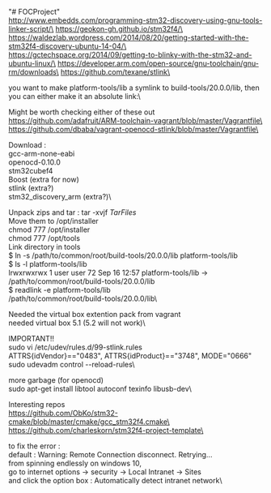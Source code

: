 "# FOCProject" \
http://www.embedds.com/programming-stm32-discovery-using-gnu-tools-linker-script/\
https://geokon-gh.github.io/stm32f4/\
https://waldezlab.wordpress.com/2014/08/20/getting-started-with-the-stm32f4-discovery-ubuntu-14-04/\
https://gctechspace.org/2014/09/getting-to-blinky-with-the-stm32-and-ubuntu-linux/\
https://developer.arm.com/open-source/gnu-toolchain/gnu-rm/downloads\
https://github.com/texane/stlink\

you want to make platform-tools/lib a symlink to build-tools/20.0.0/lib, then you can either make it an absolute link:\

Might be worth checking either of these out\
https://github.com/adafruit/ARM-toolchain-vagrant/blob/master/Vagrantfile\
https://github.com/dbaba/vagrant-openocd-stlink/blob/master/Vagrantfile\



Download : \
gcc-arm-none-eabi\
openocd-0.10.0\
stm32cubef4\
Boost (extra for now)\
stlink (extra?)\
stm32_discovery_arm (extra?)\

Unpack zips and tar : tar -xvjf *TarFiles*\
Move them to /opt/installer\
chmod 777 /opt/installer\
chmod 777 /opt/tools\
Link directory in tools\
$ ln -s /path/to/common/root/build-tools/20.0.0/lib platform-tools/lib\
$ ls -l platform-tools/lib\
lrwxrwxrwx 1 user user 72 Sep 16 12:57 platform-tools/lib -> /path/to/common/root/build-tools/20.0.0/lib\
$ readlink -e platform-tools/lib\
/path/to/common/root/build-tools/20.0.0/lib\

Needed the virtual box extention pack from vagrant\
needed virtual box 5.1 (5.2 will not work)\

IMPORTANT!! \
sudo vi /etc/udev/rules.d/99-stlink.rules\
ATTRS{idVendor}=="0483", ATTRS{idProduct}=="3748", MODE="0666"\
sudo udevadm control --reload-rules\

more garbage (for openocd)\
sudo apt-get install libtool autoconf texinfo libusb-dev\

Interesting repos\
https://github.com/ObKo/stm32-cmake/blob/master/cmake/gcc_stm32f4.cmake\
https://github.com/charleskorn/stm32f4-project-template\

to fix the error :\
default : Warning: Remote Connection disconnect. Retrying...\
from spinning endlessly on windows 10,\
go to internet options -> security -> Local Intranet -> Sites \
and click the option box : Automatically detect intranet network\

